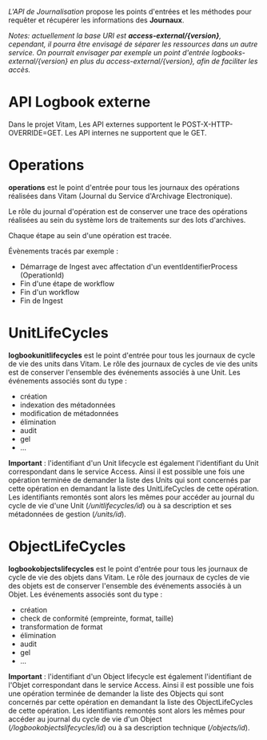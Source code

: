 
*L'API de Journalisation* propose les points d'entrées et les méthodes pour requêter et récupérer les informations des **Journaux**.

*Notes: actuellement la base URI est **access-external/{version}**, cependant, il pourra être envisagé de séparer les ressources dans un autre service. On pourrait envisager par exemple un point d'entrée logbooks-external/{version} en plus du access-external/{version}, afin de faciliter les accès.*

# API Logbook externe

Dans le projet Vitam, Les API externes supportent le POST-X-HTTP-OVERRIDE=GET. Les API internes ne supportent que le GET.

# Operations

**operations** est le point d'entrée pour tous les journaux des opérations réalisées dans Vitam (Journal du Service d'Archivage Electronique).

Le rôle du journal d'opération est de conserver une trace des opérations réalisées au sein du système lors de traitements sur des lots d'archives.

Chaque étape au sein d'une opération est tracée.

Évènements tracés par exemple :

* Démarrage de Ingest avec affectation d'un eventIdentifierProcess (OperationId)
* Fin d'une étape de workflow
* Fin d'un workflow
* Fin de Ingest

# UnitLifeCycles

**logbookunitlifecycles** est le point d'entrée pour tous les journaux de cycle de vie des units dans Vitam.
Le rôle des journaux de cycles de vie des units est de conserver l'ensemble des événements associés à une Unit.
Les événements associés sont du type :
- création
- indexation des métadonnées
- modification de métadonnées
- élimination
- audit
- gel
- ...

**Important** : l'identifiant d'un Unit lifecycle est également l'identifiant du Unit correspondant dans le service Access.
Ainsi il est possible une fois une opération terminée de demander la liste des Units qui sont concernés par cette opération en demandant la liste des UnitLifeCycles de cette opération. Les identifiants remontés sont alors les mêmes pour accéder au journal du cycle de vie d'une Unit (*/unitlifecycles/id*) ou à sa description et ses métadonnées de gestion (*/units/id*).   

# ObjectLifeCycles

**logbookobjectslifecycles** est le point d'entrée pour tous les journaux de cycle de vie des objets dans Vitam.
Le rôle des journaux de cycles de vie des objets est de conserver l'ensemble des événements associés à un Objet.
Les événements associés sont du type :
- création
- check de conformité (empreinte, format, taille)
- transformation de format
- élimination
- audit
- gel
- ...

**Important** : l'identifiant d'un Object lifecycle est également l'identifiant de l'Objet correspondant dans le service Access.
Ainsi il est possible une fois une opération terminée de demander la liste des Objects qui sont concernés par cette opération en demandant la liste des ObjectLifeCycles de cette opération. Les identifiants remontés sont alors les mêmes pour accéder au journal du cycle de vie d'un Object (*/logbookobjectslifecycles/id*) ou à sa description technique (*/objects/id*).   

